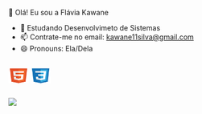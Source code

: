  👋 Olá! Eu sou a Flávia Kawane

- 🌱 Estudando Desenvolvimeto de Sistemas
- 📫 Contrate-me no email: kawane11silva@gmail.com
- 😄 Pronouns: Ela/Dela

 <div style="display: inline_block"><br>
  
  <img align="center" alt="Fla-HTML" height="30" width="40" src="https://raw.githubusercontent.com/devicons/devicon/master/icons/html5/html5-original.svg">
  <img align="center" alt="Fla-CSS" height="30" width="40" src="https://raw.githubusercontent.com/devicons/devicon/master/icons/css3/css3-original.svg">
  
</div>

##

<div> 
  <a href = "mailto:kawane11silva@gmail.com"><img src="https://img.shields.io/badge/-Gmail-%23333?style=for-the-badge&logo=gmail&logoColor=white" target="_blank"></a>  
</div>
